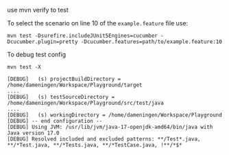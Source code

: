 use mvn verify to test

To select the scenario on line 10 of the `example.feature` file use:

```shell
mvn test -Dsurefire.includeJUnit5Engines=cucumber -Dcucumber.plugin=pretty -Dcucumber.features=path/to/example.feature:10 
```

To debug test config
```shell
mvn test -X

[DEBUG]   (s) projectBuildDirectory = /home/dameningen/Workspace/Playground/target
....
[DEBUG]   (s) testSourceDirectory = /home/dameningen/Workspace/Playground/src/test/java
....
[DEBUG]   (s) workingDirectory = /home/dameningen/Workspace/Playground
[DEBUG] -- end configuration --
[DEBUG] Using JVM: /usr/lib/jvm/java-17-openjdk-amd64/bin/java with Java version 17.0
[DEBUG] Resolved included and excluded patterns: **/Test*.java, **/*Test.java, **/*Tests.java, **/*TestCase.java, !**/*$*
```
